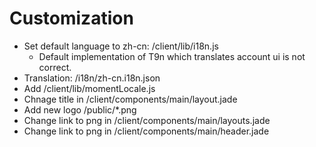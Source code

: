 # Customization

* Set default language to zh-cn: /client/lib/i18n.js
    * Default implementation of T9n which translates account ui is not correct.
* Translation: /i18n/zh-cn.i18n.json
* Add /client/lib/momentLocale.js
* Chnage title in /client/components/main/layout.jade
* Add new logo /public/*.png
* Change link to png in /client/components/main/layouts.jade
* Change link to png in /client/components/main/header.jade
